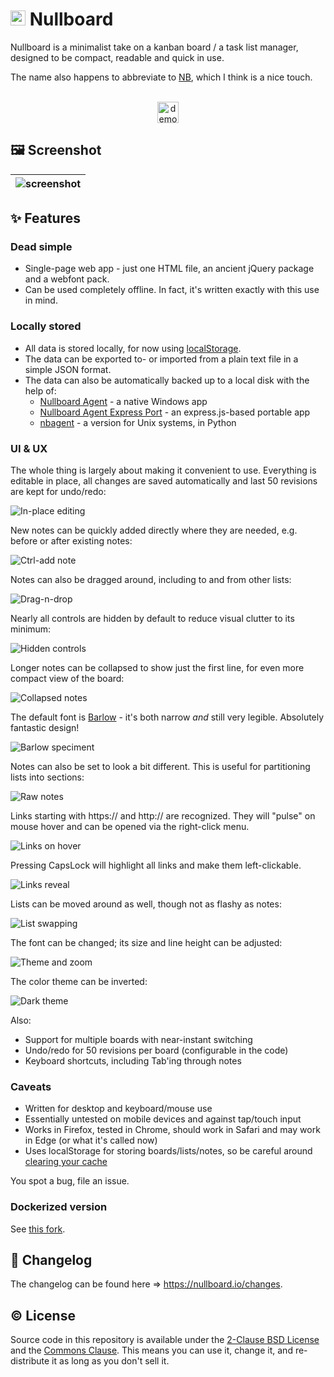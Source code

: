 <h1><img src="extras/favicon-16.png" alt="icon" height="24px" /> Nullboard</h1>

Nullboard is a minimalist take on a kanban board / a task list manager, designed to be compact, readable and quick in use.

The name also happens to abbreviate to [NB](https://en.wikipedia.org/wiki/Nota_bene), which I think is a nice touch.

<!--
Visit the demo/preview: <https://nullboard.io/preview>
-->

<p align=center>
<br />
<a href="https://semanticdata.github.io/nullboard/">
<img src="https://img.shields.io/badge/Check%20out%20the%20Demo-F0E68C?style=for-the-badge&link=https%3A%2F%2Fsemanticdata.github.io%2Fnullboard%2F" alt="demo" height="34px"; />
</a>
</p>

<!--
![Nullboard](images/nullboard-example-alt.png)
-->

## 🖼 Screenshot

<div align=center>

| ![screenshot](images/nullboard-example-alt.png) |
| --- |
</div>

## ✨ Features

### Dead simple

* Single-page web app - just one HTML file, an ancient jQuery package and a webfont pack.
* Can be used completely offline. In fact, it's written exactly with this use in mind.

### Locally stored

* All data is stored locally, for now using [localStorage](https://developer.mozilla.org/en/docs/Web/API/Window/localStorage).
* The data can be exported to- or imported from a plain text file in a simple JSON format.
* The data can also be automatically backed up to a local disk with the help of:
  * [Nullboard Agent](https://nullboard.io/backups) - a native Windows app
  * [Nullboard Agent Express Port](https://github.com/justinpchang/nullboard-agent-express) - an express.js-based portable app
  * [nbagent](https://github.com/luismedel/nbagent) - a version for Unix systems, in Python

### UI & UX

The whole thing is largely about making it convenient to use. Everything is editable in place, all changes are saved automatically and last 50 revisions are kept for undo/redo:

![In-place editing](images/nullboard-inplace-editing.gif)

New notes can be quickly added directly where they are needed, e.g. before or after existing notes:

![Ctrl-add note](images/nullboard-ctrl-add-note.gif)

Notes can also be dragged around, including to and from other lists:

![Drag-n-drop](images/nullboard-drag-n-drop.gif)

Nearly all controls are hidden by default to reduce visual clutter to its minimum:

![Hidden controls](images/nullboard-hidden-controls.gif)

Longer notes can be collapsed to show just the first line, for even more compact view of the board:

![Collapsed notes](images/nullboard-collapsed-notes.gif)

The default font is [Barlow](https://tribby.com/fonts/barlow/) - it's both narrow *and* still very legible. Absolutely fantastic design!

![Barlow speciment](images/barlow-specimen.png)

Notes can also be set to look a bit different. This is useful for partitioning lists into sections:

![Raw notes](images/nullboard-raw-notes.gif)

Links starting with https:// and http:// are recognized. They will "pulse" on mouse hover and can be opened via the right-click menu.

![Links on hover](images/nullboard-links-on-hover.gif)

Pressing CapsLock will highlight all links and make them left-clickable.

![Links reveal](images/nullboard-links-reveal.gif)

Lists can be moved around as well, though not as flashy as notes:

![List swapping](images/nullboard-list-swap.gif)

The font can be changed; its size and line height can be adjusted:

![Theme and zoom](images/nullboard-ui-preferences.gif)

The color theme can be inverted:

![Dark theme](images/nullboard-dark-theme.gif)

Also:

* Support for multiple boards with near-instant switching
* Undo/redo for 50 revisions per board (configurable in the code)
* Keyboard shortcuts, including Tab'ing through notes

### Caveats

* Written for desktop and keyboard/mouse use
* Essentially untested on mobile devices and against tap/touch input
* Works in Firefox, tested in Chrome, should work in Safari and may work in Edge (or what it's called now)
* Uses localStorage for storing boards/lists/notes, so be careful around [clearing your cache](https://stackoverflow.com/questions/9948284/how-persistent-is-localstorage)

You spot a bug, file an issue.

### Dockerized version

See [this fork](https://github.com/rsoper/nullboard).

<!--
## Background

Nullboard is something that handles ToDo lists in the way that works really well. For *me* that is. Tried a lot of options, some were almost *it*, but none was 100%.

- **Trello** wasn't bad, but never was comfortable with the idea of storing my data in cloud without any actual need.
- **Wekan** looked promising, but ultimately too heavy and had no offline usage support or a local storage option.
- **Things** was beautiful, but not the right tool for the job.
- **Inkscape** - I kid you not - with a laundry list of text items was actually OK, but didn't scale well.

Ditto for the plain **text files**. Pieces of **paper** were almost there, but rearranging items can be quite a hassle.

So finally got annoyed enough to sit down and write exactly what I wanted.

And, voilà, Nullboard came out  =>  <https://nullboard.io/preview>
-->

## 🔁 Changelog

The changelog can be found here => <https://nullboard.io/changes>.

## © License

Source code in this repository is available under the [2-Clause BSD License](https://opensource.org/licenses/BSD-2-Clause/) and the [Commons Clause](https://commonsclause.com/). This means you can use it, change it, and re-distribute it as long as you don't sell it.
